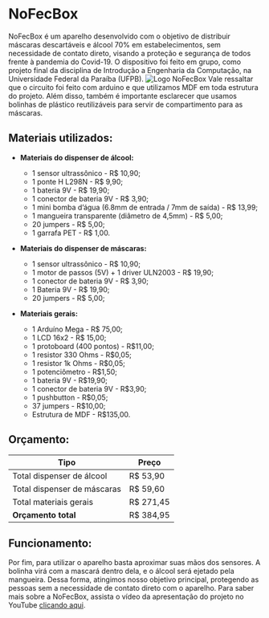 # NoFecBox

NoFecBox é um aparelho desenvolvido com o objetivo de distribuir máscaras descartáveis e álcool 70% em estabelecimentos, sem necessidade de contato direto, visando a proteção e segurança de todos frente à pandemia do Covid-19. O dispositivo foi feito em grupo, como projeto final da disciplina de Introdução a Engenharia da Computação, na Universidade Federal da Paraíba (UFPB). 
![Logo NoFecBox](https://cdn.discordapp.com/attachments/806262947160653834/814210676330332170/nofecboxheader.png)
Vale ressaltar que o circuito foi feito com arduino e que utilizamos MDF em toda estrutura do projeto. Além disso, também é importante esclarecer que usamos bolinhas de plástico reutilizáveis para servir de compartimento para as máscaras.
## Materiais utilizados:
* **Materiais do dispenser de álcool:**
   * 1 sensor ultrassônico - R$ 10,90;
   * 1 ponte H L298N - R$ 9,90;
   * 1 bateria 9V - R$ 19,90;
   * 1 conector de bateria 9V - R$ 3,90;
   * 1 mini bomba d’água (6.8mm de entrada / 7mm de saída) - R$ 13,99;
   * 1 mangueira transparente (diâmetro de 4,5mm) - R$ 5,00;
   * 20 jumpers - R$ 5,00;
   * 1 garrafa PET - R$ 1,00.

* **Materiais do dispenser de máscaras:**
   * 1 sensor ultrassônico - R$ 10,90;
   * 1 motor de passos (5V) + 1 driver ULN2003 - R$ 19,90;
   * 1 conector de bateria 9V - R$ 3,90;
   * 1 Bateria 9V - R$ 19,90;
   * 20 jumpers - R$ 5,00;

* **Materiais gerais:**
   * 1 Arduíno Mega - R$ 75,00;
   * 1 LCD 16x2 - R$ 15,00;
   * 1 protoboard (400 pontos) - R$11,00;
   * 1 resistor 330 Ohms - R$0,05;
   * 1 resistor 1k Ohms - R$0,05;
   * 1 potenciômetro - R$1,50;
   * 1 bateria 9V - R$19,90;
   * 1 conector de bateria 9V - R$3,90;
   * 1 pushbutton - R$0,05;
   * 37 jumpers - R$10,00;
   * Estrutura de MDF - R$135,00.
## Orçamento:
Tipo|Preço
---|---
Total dispenser de álcool|R$ 53,90
Total dispenser de máscaras|R$ 59,60
Total materiais gerais|R$ 271,45
**Orçamento total**|R$ 384,95
## Funcionamento:
Por fim, para utilizar o aparelho basta aproximar suas mãos dos sensores. A bolinha virá com a mascará dentro dela, e o álcool será ejetado pela mangueira. Dessa forma, atingimos nosso objetivo principal, protegendo as pessoas sem a necessidade de contato direto com o aparelho. Para saber mais sobre a NoFecBox, assista o vídeo da apresentação do projeto no YouTube [clicando aqui](https://www.youtube.com/watch?v=UKsDdSkHsCE).


